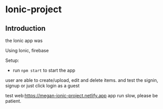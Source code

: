 # Ionic-project

## Introduction

the Ionic app was 

Using Ionic, firebase

Setup:
- run ```npm start``` to start the app

user are able to create/upload, edit and delete items. and test the signin, signup or just click login as a guest

test web:https://megan-ionic-project.netlify.app
app run slow, please be patient.

